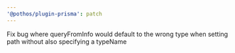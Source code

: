 ```yaml
---
'@pothos/plugin-prisma': patch
---
```


Fix bug where queryFromInfo would default to the wrong type when setting path without also
specifying a typeName
